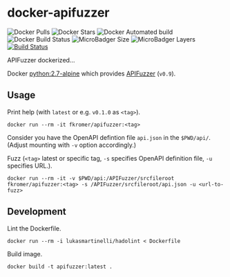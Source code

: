 # docker-apifuzzer

![Docker Pulls](https://img.shields.io/docker/pulls/fkromer/apifuzzer.svg)
![Docker Stars](https://img.shields.io/docker/stars/fkromer/apifuzzer.svg)
![Docker Automated build](https://img.shields.io/docker/automated/fkromer/apifuzzer.svg)
![Docker Build Status](https://img.shields.io/docker/build/fkromer/apifuzzer.svg)
![MicroBadger Size](https://img.shields.io/microbadger/image-size/fkromer/apifuzzer.svg)
![MicroBadger Layers](https://img.shields.io/microbadger/layers/fkromer/apifuzzer.svg)
[![Build Status](https://travis-ci.org/fkromer/docker-apifuzzer.svg?branch=master)](https://travis-ci.org/fkromer/docker-apifuzzer)

APIFuzzer dockerized...

Docker [python:2.7-alpine](https://hub.docker.com/r/library/python/) which
provides [APIFuzzer](https://github.com/KissPeter/APIFuzzer) (`v0.9`).

## Usage

Print help (with `latest` or e.g. `v0.1.0` as `<tag>`).

    docker run --rm -it fkromer/apifuzzer:<tag>

Consider you have the OpenAPI defintion file `api.json` in the `$PWD/api/`.
(Adjust mounting with `-v` option accordingly.)

Fuzz (`<tag>` latest or specific tag, `-s` specifies OpenAPI definition file, `-u` specifies URL.).

    docker run --rm -it -v $PWD/api:/APIFuzzer/srcfileroot fkromer/apifuzzer:<tag> -s /APIFuzzer/srcfileroot/api.json -u <url-to-fuzz>

## Development

Lint the Dockerfile.

    docker run --rm -i lukasmartinelli/hadolint < Dockerfile

Build image.

    docker build -t apifuzzer:latest .
